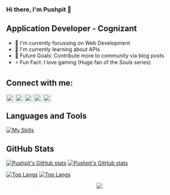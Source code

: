 ### Hi there, I'm Pushpit 👋
## Application Developer - Cognizant

- 🔭 I'm currently focussing on Web Development
- 🌱 I'm currently learning about APIs
- 🥅 Future Goals: Contribute more to community via blog posts
- ⚡ Fun Fact: I love gaming (Huge fan of the *Souls* series)

## Connect with me:

[<img align="left" alt="PushpitKumar | LinkedIn" width="22px" src="https://upload.wikimedia.org/wikipedia/commons/thumb/c/ca/LinkedIn_logo_initials.png/800px-LinkedIn_logo_initials.png" />][linkedin]
[<img align="left" alt="PushpitKumar | Kaggle" width="22px" src="https://cdn.iconscout.com/icon/free/png-256/kaggle-3628869-3030009.png" />][kaggle]
[<img align="left" alt="PushpitKumar | Twitter" width="22px" src="https://seeklogo.com/images/T/twitter-icon-square-logo-108D17D373-seeklogo.com.png" />][twitter]
[<img align="left" alt="PushpitKumar | Instagram" width="22px" src="https://seeklogo.com/images/I/instagram-new-2016-logo-4773FE3F99-seeklogo.com.png" />][instagram]
[<img align="left" alt="PushpitKumar | Facebook" width="22px" src="https://seeklogo.com/images/F/facebook-logo-C64946D6D2-seeklogo.com.png" />][facebook]

<br/>

## Languages and Tools
[![My Skills](https://skillicons.dev/icons?i=cs,dotnet,visualstudio,mysql,aws,linux,py,html,css,js,bootstrap,jquery,vscode,postman,sklearn,git,cpp,flask,azure,docker,sublime&perline=13)](#)

## GitHub Stats

[![Pushpit's GitHub stats](https://github-readme-stats.vercel.app/api?username=PushpitKumar&show_icons=true&theme=ambient_gradient#dark-mode-only)](https://github.com/PushpitKumar#gh-dark-mode-only)
[![Pushpit's GitHub stats](https://github-readme-stats.vercel.app/api?username=PushpitKumar&show_icons=true&theme=maroongold)](https://github.com/PushpitKumar#gh-light-mode-only)

[![Top Langs](https://github-readme-stats.vercel.app/api/top-langs/?username=PushpitKumar&theme=ambient_gradient&layout=compact&size_weight=0.5&count_weight=0.5)](https://github.com/PushpitKumar#gh-dark-mode-only)
[![Top Langs](https://github-readme-stats.vercel.app/api/top-langs/?username=PushpitKumar&theme=maroongold&layout=compact&size_weight=0.5&count_weight=0.5)](https://github.com/PushpitKumar#gh-light-mode-only)

<p align="center">
     <img src="https://capsule-render.vercel.app/api?type=waving&color=gradient&height=100&section=footer"/>
</p>

[linkedin]: https://www.linkedin.com/in/pushpit-kumar
[twitter]: https://twitter.com/Pushpit_99
[kaggle]: https://www.kaggle.com/pushpitkumar
[instagram]: https://www.instagram.com/pushpit_99/
[facebook]: https://www.facebook.com/pushpit.kumar.9
